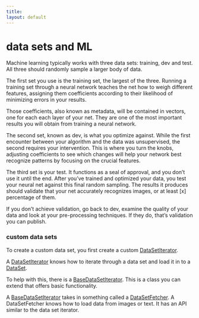 ```yaml
---
title: 
layout: default
---
```


# data sets and ML

Machine learning typically works with three data sets: training, dev and test. All three should randomly sample a larger body of data.

The first set you use is the training set, the largest of the three. Running a training set through a neural network teaches the net how to weigh different features, assigning them coefficients according to their likelihood of minimizing errors in your results.

Those coefficients, also known as metadata, will be contained in vectors, one for each each layer of your net. They are one of the most important results you will obtain from training a neural network.

The second set, known as dev, is what you optimize against. While the first encounter between your algorithm and the data was unsupervised, the second requires your intervention. This is where you turn the knobs, adjusting coefficients to see which changes will help your network best recognize patterns by focusing on the crucial features.

The third set is your test. It functions as a seal of approval, and you don’t use it until the end. After you’ve trained and optimized your data, you test your neural net against this final random sampling. The results it produces should validate that your net accurately recognizes images, or at least [x] percentage of them.

If you don’t achieve validation, go back to dev, examine the quality of your data and look at your pre-processing techniques. If they do, that’s validation you can publish.

### custom data sets

To create a custom data set, you first create a custom [DataSetIterator](../doc/org/deeplearning4j/datasets/iterator/DataSetIterator.html).

A [DataSetIterator](../doc/org/deeplearning4j/datasets/iterator/DataSetIterator.html) knows how to iterate through a data set and load it in to a [DataSet](../doc/org/deeplearning4j/datasets/DataSet.html).

To help with this, there is a [BaseDataSetIterator](../doc/org/deeplearning4j/datasets/iterator/BaseDataSetIterator.html). This is a class you can extend that offers basic functionality.

A [BaseDataSetIterator](../doc/org/deeplearning4j/datasets/iterator/BaseDataSetIterator.html) takes in something called a [DataSetFetcher](../doc/org/deeplearning4j/datasets/DataSetFetcher.html). A DataSetFetcher knows how to load data from images or text. It has an API similar to the data set iterator.